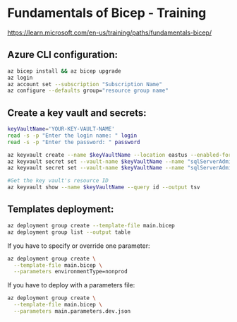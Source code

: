 # Fundamentals of Bicep - Training

https://learn.microsoft.com/en-us/training/paths/fundamentals-bicep/

## Azure CLI configuration:

````bash
az bicep install && az bicep upgrade
az login
az account set --subscription "Subscription Name"
az configure --defaults group="resource group name"
````

## Create a key vault and secrets:

````bash
keyVaultName='YOUR-KEY-VAULT-NAME'
read -s -p "Enter the login name: " login
read -s -p "Enter the password: " password

az keyvault create --name $keyVaultName --location eastus --enabled-for-template-deployment true
az keyvault secret set --vault-name $keyVaultName --name "sqlServerAdministratorLogin" --value $login --output none
az keyvault secret set --vault-name $keyVaultName --name "sqlServerAdministratorPassword" --value $password --output none

#Get the key vault's resource ID
az keyvault show --name $keyVaultName --query id --output tsv
````

## Templates deployment:

````bash
az deployment group create --template-file main.bicep
az deployment group list --output table
````

If you have to specify or override one parameter:

````bash
az deployment group create \
  --template-file main.bicep \
  --parameters environmentType=nonprod
````

If you have to deploy with a parameters file:

````bash
az deployment group create \
  --template-file main.bicep \
  --parameters main.parameters.dev.json
````
